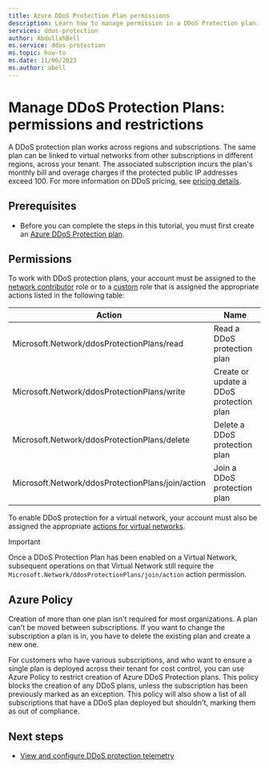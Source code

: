 ```yaml
---
title: Azure DDoS Protection Plan permissions
description: Learn how to manage permission in a DDoS Protection plan.
services: ddos-protection
author: AbdullahBell
ms.service: ddos-protection
ms.topic: how-to
ms.date: 11/06/2023
ms.author: abell
---
```


# Manage DDoS Protection Plans: permissions and restrictions

A DDoS protection plan works across regions and subscriptions. The same plan can be linked to virtual networks from other subscriptions in different regions, across your tenant. The associated subscription incurs the plan's monthly bill and overage charges if the protected public IP addresses exceed 100. For more information on DDoS pricing, see [pricing details](https://azure.microsoft.com/pricing/details/ddos-protection/).

## Prerequisites

- Before you can complete the steps in this tutorial, you must first create an [Azure DDoS Protection plan](manage-ddos-protection.md).

## Permissions

To work with DDoS protection plans, your account must be assigned to the [network contributor](../role-based-access-control/built-in-roles.md?toc=%2fazure%2fvirtual-network%2ftoc.json#network-contributor) role or to a [custom](../role-based-access-control/custom-roles.md?toc=%2fazure%2fvirtual-network%2ftoc.json) role that is assigned the appropriate actions listed in the following table:

| Action                                            | Name                                     |
| ---------                                         | -------------                            |
| Microsoft.Network/ddosProtectionPlans/read        | Read a DDoS protection plan              |
| Microsoft.Network/ddosProtectionPlans/write       | Create or update a DDoS protection plan  |
| Microsoft.Network/ddosProtectionPlans/delete      | Delete a DDoS protection plan            |
| Microsoft.Network/ddosProtectionPlans/join/action | Join a DDoS protection plan              |

To enable DDoS protection for a virtual network, your account must also be assigned the appropriate [actions for virtual networks](../virtual-network/manage-virtual-network.md#permissions).

> [!IMPORTANT]
> Once a DDoS Protection Plan has been enabled on a Virtual Network, subsequent operations on that Virtual Network still require the `Microsoft.Network/ddosProtectionPlans/join/action` action permission.

## Azure Policy

Creation of more than one plan isn't required for most organizations. A plan can't be moved between subscriptions. If you want to change the subscription a plan is in, you have to delete the existing plan and create a new one.

For customers who have various subscriptions, and who want to ensure a single plan is deployed across their tenant for cost control, you can use Azure Policy to restrict creation of Azure DDoS Protection plans. This policy blocks the creation of any DDoS plans, unless the subscription has been previously marked as an exception. This policy will also show a list of all subscriptions that have a DDoS plan deployed but shouldn't, marking them as out of compliance.


## Next steps

* [View and configure DDoS protection telemetry](telemetry.md)
